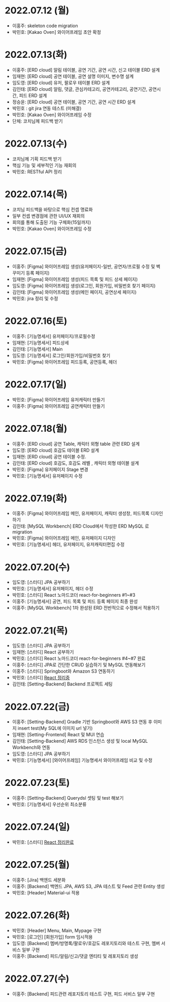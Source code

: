 # 2022.07.12 (월)
- 이홍주: skeleton code migration
- 박민호: [Kakao Oven] 와이어프레임 초안 확정

# 2022.07.13(화)
- 이홍주: [ERD cloud] 알림 테이블, 공연 기간, 공연 시간, 신고 테이블 ERD 설계
- 임재현: [ERD cloud] 공연 테이블, 공연 설명 이미지, 변수명 설계
- 임도영: [ERD cloud] 유저, 팔로우 테이블 ERD 설계
- 김인태: [ERD cloud] 알림, 댓글, 관심카테고리, 공연카테고리, 공연기간, 공연시간, 피드 ERD 설계
- 정승윤: [ERD cloud] 공연 테이블, 공연 기간, 공연 시간 ERD 설계
- 박민호 : git jira 연동 테스트 (미해결)
- 박민호: [Kakao Oven] 와이어프레임 수정
- 단체: 코치님께 피드백 받기

# 2022.07.13(수)
- 코치님께 기획 피드백 받기
- 핵심 기능 및 세부적인 기능 재회의
- 박민호: RESTful API 정리

# 2022.07.14(목)
- 코치님 피드백을 바탕으로 핵심 컨셉 명료화
- 일부 컨셉 변경점에 관한 UI/UX 재회의
- 회의를 통해 도출된 기능 구체화(15일까지)
- 박민호: [Kakao Oven] 와이어프레임 수정

# 2022.07.15(금)
- 이홍주: [Figma] 와이어프레임 생성(유저페이지-일반, 공연자/프로필 수정 및 벽 꾸미기 등록 페이지)
- 임재현: [Figma] 와이어프레임 생성(피드 목록 및 피드 상세 페이지)
- 임도영: [Figma] 와이어프레임 생성(로그인, 회원가입, 비밀번호 찾기 페이지)
- 김인태: [Figma] 와이어프레임 생성(메인 페이지, 공연상세 페이지)
- 박민호: jira 정리 및 수정

# 2022.07.16(토)
- 이홍주: [기능명세서] 유저페이지/프로필수정
- 임재현: [기능명세서] 피드상세
- 김인태: [기능명세서] Main
- 임도영: [기능명세서] 로그인/회원가입/비밀번호 찾기
- 박민호: [Figma] 와이어프레임 피드등록, 공연등록, 헤더

# 2022.07.17(일)
- 박민호: [Figma] 와이어프레임 유저캐릭터 만들기
- 이홍주: [Figma] 와이어프레임 공연캐릭터 만들기

# 2022.07.18(월)
- 이홍주: [ERD cloud] 공연 Table, 캐릭터 외형 table 관련 ERD 설계
- 임도영: [ERD cloud] 호감도 테이블 ERD 설계
- 임재현: [ERD cloud] 공연 테이블 수정.
- 김인태: [ERD cloud] 호감도, 호감도 레벨 , 캐릭터 외형 테이블 설계
- 박민호: [Figma] 유저페이지 Stage 변경
- 박민호: [기능명세서] 유저페이지 수정

# 2022.07.19(화)
- 이홍주: [Figma] 와이어프레임 메인, 유저페이지, 캐릭터 생성창, 피드목록 디자인 하기
- 김인태: [MySQL Workbench] ERD Cloud에서 작성한 ERD MySQL 로 migration
- 박민호: [Figma] 와이어프레임 메인, 유저페이지 디자인
- 박민호: [기능명세서] 헤더, 유저페이지, 유저캐릭터편집 수정

# 2022.07.20(수)
- 임도영: [스터디] JPA 공부하기
- 박민호: [기능명세서] 유저페이지, 헤더 수정
- 박민호: [스터디] React 노마드코더 react-for-beginners #1~#3
- 이홍주: [기능명세서] 공연, 피드 목록 및 피드 등록 페이지 최종 완성
- 이홍주: [MySQL Workbench] 1차 완성된 ERD 전반적으로 수정해서 적용하기

# 2022.07.21(목)
- 임도영: [스터디] JPA 공부하기
- 임재현: [스터디] React 공부하기
- 박민호: [스터디] React 노마드코더 react-for-beginners #4~#7 완료
- 이홍주: [스터디] JPA로 간단한 CRUD 실습하기 및 MySQL 연동해보기
- 이홍주: [스터디] Springboot와 Amazon S3 연동하기
- 박민호: [스터디] [React 정리중](./스터디%20정리/React%20민호/Readme.md)
- 김인태: [Setting-Backend] Backend 프로젝트 세팅

# 2022.07.22(금)
- 이홍주: [Setting-Backend]  Gradle 기반 Springboot와 AWS S3 연동 후 이미지 insert test(My SQL에 이미지 url 넣기)
- 임재현: [Setting-Frontend] React 및 MUI 연습
- 김인태: [Setting-Backend] AWS RDS 인스턴스 생성 및 local MySQL Workbench와 연동
- 임도영: [스터디] JPA 공부하기
- 박민호: [기능명세서] [와이어프레임] 기능명세서 와이어프레임 비교 및 수정

# 2022.07.23(토)
- 이홍주: [Setting-Backend] Querydsl 셋팅 및 test 해보기
- 박민호: [기능명세서] 우선순위 최소분류

# 2022.07.24(일)
- 박민호: [스터디] [React 정리완료](./스터디%20정리/React%20민호/Readme.md)

# 2022.07.25(월)
- 이홍주: [Jira] 백엔드 세분화
- 이홍주: [Backend] 백엔드 JPA, AWS S3, JPA 테스트 및 Feed 관련 Entity 생성
- 박민호: [Header] Material-ui 적용

# 2022.07.26(화)
- 박민호: [Header] Menu, Main, Mypage 구현
- 박민호: [로그인] [회원가입] form 임시적용
- 임도영: [Backend] 멤버/방명록/팔로우/호감도 레포지토리와 테스트 구현, 멤버 서비스 일부 구현
- 이홍주: [Backend] 피드/알림/신고/댓글 엔티티 및 레포지토리 생성

# 2022.07.27(수)
- 이홍주: [Backend] 피드관련 레포지토리 테스트 구현, 피드 서비스 일부 구현
